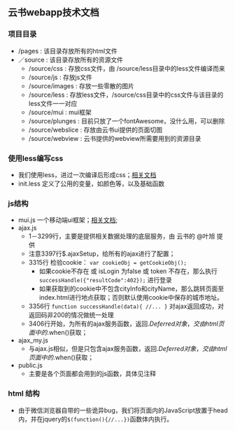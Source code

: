 ## 云书webapp技术文档

### 项目目录
- /pages : 该目录存放所有的html文件
- ／source : 该目录存放所有的资源文件
    - /source/css : 存放css文件，由 /source/less目录中的less文件编译而来
    - /source/js : 存放js文件
    - /source/images : 存放一些零散的图片
    - /source/less : 存放less文件，/source/css目录中的css文件与该目录的less文件一一对应
    - /source/mui : mui框架
    - /source/plunges : 目前只放了一个fontAwesome，没什么用，可以删除
    - /source/webslice : 存放由云书ui提供的页面切图
    - /source/webview : 云书提供的webview所需要用到的资源目录

### 使用less编写css
- 我们使用less，进过一次编译后形成css；[相关文档](http://less.bootcss.com/)
- init.less 定义了公用的变量，如颜色等，以及基础函数


### js结构
- mui.js 一个移动端ui框架；[相关文档](http://dev.dcloud.net.cn/mui/ui/#accordion);
- ajax.js 
	- 1－3299行，主要是提供相关数据处理的底层服务，由 云书的 @叶旭 提供
	- 注意3397行$.ajaxSetup，给所有的ajax进行了配置；
	- 3315行 检验cookie： ``` var cookieObj = getCookieObj(); ``` 
		- 如果cookie不存在 或 isLogin 为false 或 token 不存在，那么执行 ``` successHandle({"resultCode":402}); ``` 进行登录
		- 如果获取到的cookie中不包含cityInfo和cityName，那么跳转页面至index.html进行地点获取；否则默认使用cookie中保存的城市地址。
	- 3356行 ``` function successHandle(data){ //... } ``` 对ajax返回成功，对返回码非200的情况做统一处理
	- 3406行开始，为所有的ajax服务函数，返回$.Deferred对象，交由html页面中的$.when()获取；
- ajax_my.js
	- 与ajax.js相似，但是只包含ajax服务函数，返回$.Deferred对象，交由html页面中的$.when()获取；
- public.js
	- 主要是各个页面都会用到的js函数，具体见注释

### html 结构
- 由于微信浏览器自带的一些诡异bug，我们将页面内的JavaScript放置于head内，并在jquery的``` $(function(){//...}) ```函数体内执行。